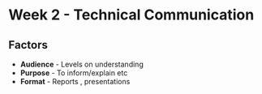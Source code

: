 # Week 2 - Technical Communication

## Factors

- **Audience** - Levels on understanding
- **Purpose** - To inform/explain etc
- **Format** - Reports , presentations
